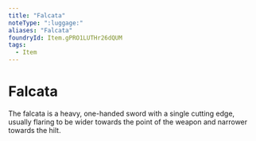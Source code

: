 ```yaml
---
title: "Falcata"
noteType: ":luggage:"
aliases: "Falcata"
foundryId: Item.gPRO1LUTHr26dQUM
tags:
  - Item
---
```


# Falcata

The falcata is a heavy, one-handed sword with a single cutting edge, usually flaring to be wider towards the point of the weapon and narrower towards the hilt.
